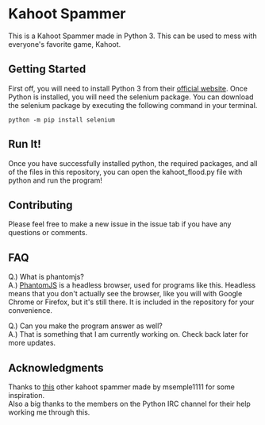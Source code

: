 # Kahoot Spammer

This is a Kahoot Spammer made in Python 3. This can be used to mess with everyone's favorite game, Kahoot. 

## Getting Started

First off, you will need to install Python 3 from their <a href = "https://www.python.org/">official website</a>. Once Python is installed, you will need the selenium package. You can download the selenium package by executing the following command in your terminal. 

```
python -m pip install selenium
```

## Run It!

Once you have successfully installed python, the required packages, and all of the files in this repository, you can open the kahoot_flood.py file with python and run the program!

## Contributing

Please feel free to make a new issue in the issue tab if you have any questions or comments. 

## FAQ

Q.) What is phantomjs?
<br>
A.) <a href = "http://phantomjs.org/">PhantomJS</a> is a headless browser, used for programs like this. Headless means that you don't actually see the browser, like you will with Google Chrome or Firefox, but it's still there. It is included in the repository for your convenience.

Q.) Can you make the program answer as well?
<br>
A.) That is something that I am currently working on. Check back later for more updates.

## Acknowledgments

Thanks to <a href = "https://github.com/msemple1111/kahoot-hack">this</a> other kahoot spammer made by msemple1111 for some inspiration.
<br>
Also a big thanks to the members on the Python IRC channel for their help working me through this.
